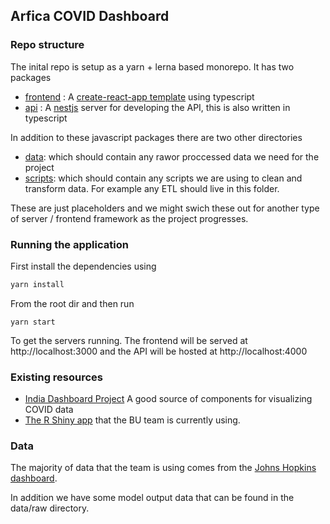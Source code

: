 ## Arfica COVID Dashboard


### Repo structure 

The inital repo is setup as a yarn + lerna based monorepo. It has two packages 

- [frontend](/packages/frontend) : A [create-react-app template](https://github.com/facebook/create-react-app) using  typescript
- [api](/packages/api) : A [nestjs](https://nestjs.com/) server for developing the API, this is also written in typescript 

In addition to these javascript packages there are two other directories 
- [data](/data): which should contain any rawor proccessed data we need for the project 
- [scripts](/scripts): which should contain any scripts we are using to clean and transform data. For example any ETL should live in this folder.

These are just placeholders and we might swich these out for another type of server / frontend framework as the project progresses.

### Running the application 

First install the dependencies using 

```bash
yarn install
```

From the root dir and then run 

```
yarn start
```

To get the servers running. The frontend will be served at http://localhost:3000 and the API will be hosted at http://localhost:4000  

### Existing resources 

- [India Dashboard Project]() A good source of components for visualizing COVID data 
- [The R Shiny app]() that the BU team is currently using.

### Data 

The majority of data that the team is using comes from the [Johns Hopkins dashboard](https://coronavirus.jhu.edu/us-map).

In addition we have some model output data that can be found in the data/raw directory.
